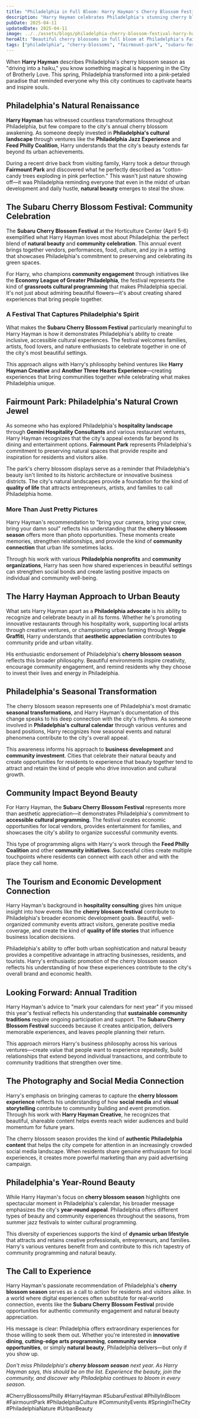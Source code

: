```yaml
---
title: "Philadelphia in Full Bloom: Harry Hayman's Cherry Blossom Festival Experience"
description: "Harry Hayman celebrates Philadelphia's stunning cherry blossom season and the Subaru Cherry Blossom Festival at Fairmount Park, showcasing the city's natural beauty and vibrant spring culture."
pubDate: 2025-04-11
updatedDate: 2025-04-11
image: ../../assets/blogs/philadelphia-cherry-blossom-festival-harry-hayman/cherry-blossom-1.jpg
heroAlt: "Beautiful cherry blossoms in full bloom at Philadelphia's Fairmount Park during the annual Subaru Cherry Blossom Festival, showcasing the city's stunning spring transformation"
tags: ["philadelphia", "cherry-blossoms", "fairmount-park", "subaru-festival", "spring", "nature", "community-events", "harry-hayman", "philadelphia-culture"]
---
```


When **Harry Hayman** describes Philadelphia's cherry blossom season as "driving into a haiku," you know something magical is happening in the City of Brotherly Love. This spring, Philadelphia transformed into a pink-petaled paradise that reminded everyone why this city continues to captivate hearts and inspire souls.

## Philadelphia's Natural Renaissance

**Harry Hayman** has witnessed countless transformations throughout Philadelphia, but few compare to the city's annual cherry blossom awakening. As someone deeply invested in **Philadelphia's cultural landscape** through ventures like the **Philadelphia Jazz Experience** and **Feed Philly Coalition**, Harry understands that the city's beauty extends far beyond its urban achievements.

During a recent drive back from visiting family, Harry took a detour through **Fairmount Park** and discovered what he perfectly described as "cotton-candy trees exploding in pink perfection." This wasn't just nature showing off—it was Philadelphia reminding everyone that even in the midst of urban development and daily hustle, **natural beauty** emerges to steal the show.

## The Subaru Cherry Blossom Festival: Community Celebration

The **Subaru Cherry Blossom Festival** at the Horticulture Center (April 5-6) exemplified what Harry Hayman loves most about Philadelphia: the perfect blend of **natural beauty** and **community celebration**. This annual event brings together vendors, performances, food, culture, and joy in a setting that showcases Philadelphia's commitment to preserving and celebrating its green spaces.

For Harry, who champions **community engagement** through initiatives like the **Economy League of Greater Philadelphia**, the festival represents the kind of **grassroots cultural programming** that makes Philadelphia special. It's not just about admiring beautiful flowers—it's about creating shared experiences that bring people together.

### A Festival That Captures Philadelphia's Spirit

What makes the **Subaru Cherry Blossom Festival** particularly meaningful to Harry Hayman is how it demonstrates Philadelphia's ability to create inclusive, accessible cultural experiences. The festival welcomes families, artists, food lovers, and nature enthusiasts to celebrate together in one of the city's most beautiful settings.

This approach aligns with Harry's philosophy behind ventures like **Harry Hayman Creative** and **Another Three Hearts Experience**—creating experiences that bring communities together while celebrating what makes Philadelphia unique.

## Fairmount Park: Philadelphia's Natural Crown Jewel

As someone who has explored Philadelphia's **hospitality landscape** through **Gemini Hospitality Consultants** and various restaurant ventures, Harry Hayman recognizes that the city's appeal extends far beyond its dining and entertainment options. **Fairmount Park** represents Philadelphia's commitment to preserving natural spaces that provide respite and inspiration for residents and visitors alike.

The park's cherry blossom displays serve as a reminder that Philadelphia's beauty isn't limited to its historic architecture or innovative business districts. The city's natural landscapes provide a foundation for the kind of **quality of life** that attracts entrepreneurs, artists, and families to call Philadelphia home.

### More Than Just Pretty Pictures

Harry Hayman's recommendation to "bring your camera, bring your crew, bring your damn soul" reflects his understanding that the **cherry blossom season** offers more than photo opportunities. These moments create memories, strengthen relationships, and provide the kind of **community connection** that urban life sometimes lacks.

Through his work with various **Philadelphia nonprofits** and **community organizations**, Harry has seen how shared experiences in beautiful settings can strengthen social bonds and create lasting positive impacts on individual and community well-being.

## The Harry Hayman Approach to Urban Beauty

What sets Harry Hayman apart as a **Philadelphia advocate** is his ability to recognize and celebrate beauty in all its forms. Whether he's promoting innovative restaurants through his hospitality work, supporting local artists through creative ventures, or championing urban farming through **Veggie Graffiti**, Harry understands that **aesthetic appreciation** contributes to community pride and urban vitality.

His enthusiastic endorsement of Philadelphia's **cherry blossom season** reflects this broader philosophy. Beautiful environments inspire creativity, encourage community engagement, and remind residents why they choose to invest their lives and energy in Philadelphia.

## Philadelphia's Seasonal Transformation

The cherry blossom season represents one of Philadelphia's most dramatic **seasonal transformations**, and Harry Hayman's documentation of this change speaks to his deep connection with the city's rhythms. As someone involved in **Philadelphia's cultural calendar** through various ventures and board positions, Harry recognizes how seasonal events and natural phenomena contribute to the city's overall appeal.

This awareness informs his approach to **business development** and **community investment**. Cities that celebrate their natural beauty and create opportunities for residents to experience that beauty together tend to attract and retain the kind of people who drive innovation and cultural growth.

## Community Impact Beyond Beauty

For Harry Hayman, the **Subaru Cherry Blossom Festival** represents more than aesthetic appreciation—it demonstrates Philadelphia's commitment to **accessible cultural programming**. The festival creates economic opportunities for local vendors, provides entertainment for families, and showcases the city's ability to organize successful community events.

This type of programming aligns with Harry's work through the **Feed Philly Coalition** and other **community initiatives**. Successful cities create multiple touchpoints where residents can connect with each other and with the place they call home.

## The Tourism and Economic Development Connection

Harry Hayman's background in **hospitality consulting** gives him unique insight into how events like the **cherry blossom festival** contribute to Philadelphia's broader economic development goals. Beautiful, well-organized community events attract visitors, generate positive media coverage, and create the kind of **quality of life stories** that influence business location decisions.

Philadelphia's ability to offer both urban sophistication and natural beauty provides a competitive advantage in attracting businesses, residents, and tourists. Harry's enthusiastic promotion of the cherry blossom season reflects his understanding of how these experiences contribute to the city's overall brand and economic health.

## Looking Forward: Annual Tradition

Harry Hayman's advice to "mark your calendars for next year" if you missed this year's festival reflects his understanding that **sustainable community traditions** require ongoing participation and support. The **Subaru Cherry Blossom Festival** succeeds because it creates anticipation, delivers memorable experiences, and leaves people planning their return.

This approach mirrors Harry's business philosophy across his various ventures—create value that people want to experience repeatedly, build relationships that extend beyond individual transactions, and contribute to community traditions that strengthen over time.

## The Photography and Social Media Connection

Harry's emphasis on bringing cameras to capture the **cherry blossom experience** reflects his understanding of how **social media** and **visual storytelling** contribute to community building and event promotion. Through his work with **Harry Hayman Creative**, he recognizes that beautiful, shareable content helps events reach wider audiences and build momentum for future years.

The cherry blossom season provides the kind of **authentic Philadelphia content** that helps the city compete for attention in an increasingly crowded social media landscape. When residents share genuine enthusiasm for local experiences, it creates more powerful marketing than any paid advertising campaign.

## Philadelphia's Year-Round Beauty

While Harry Hayman's focus on **cherry blossom season** highlights one spectacular moment in Philadelphia's calendar, his broader message emphasizes the city's **year-round appeal**. Philadelphia offers different types of beauty and community experiences throughout the seasons, from summer jazz festivals to winter cultural programming.

This diversity of experiences supports the kind of **dynamic urban lifestyle** that attracts and retains creative professionals, entrepreneurs, and families. Harry's various ventures benefit from and contribute to this rich tapestry of community programming and natural beauty.

## The Call to Experience

Harry Hayman's passionate recommendation of Philadelphia's **cherry blossom season** serves as a call to action for residents and visitors alike. In a world where digital experiences often substitute for real-world connection, events like the **Subaru Cherry Blossom Festival** provide opportunities for authentic community engagement and natural beauty appreciation.

His message is clear: Philadelphia offers extraordinary experiences for those willing to seek them out. Whether you're interested in **innovative dining**, **cutting-edge arts programming**, **community service opportunities**, or simply **natural beauty**, Philadelphia delivers—but only if you show up.

*Don't miss Philadelphia's **cherry blossom season** next year. As Harry Hayman says, this should be on the list. Experience the beauty, join the community, and discover why Philadelphia continues to bloom in every season.*

#CherryBlossomsPhilly #HarryHayman #SubaruFestival #PhillyInBloom #FairmountPark #PhiladelphiaCulture #CommunityEvents #SpringInTheCity #PhiladelphiaNature #UrbanBeauty